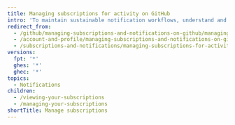 ```yaml
---
title: Managing subscriptions for activity on GitHub
intro: 'To maintain sustainable notification workflows, understand and regularly review your subscriptions.'
redirect_from:
  - /github/managing-subscriptions-and-notifications-on-github/managing-subscriptions-for-activity-on-github
  - /account-and-profile/managing-subscriptions-and-notifications-on-github/managing-subscriptions-for-activity-on-github
  - /subscriptions-and-notifications/managing-subscriptions-for-activity-on-github
versions:
  fpt: '*'
  ghes: '*'
  ghec: '*'
topics:
  - Notifications
children:
  - /viewing-your-subscriptions
  - /managing-your-subscriptions
shortTitle: Manage subscriptions
---
```


